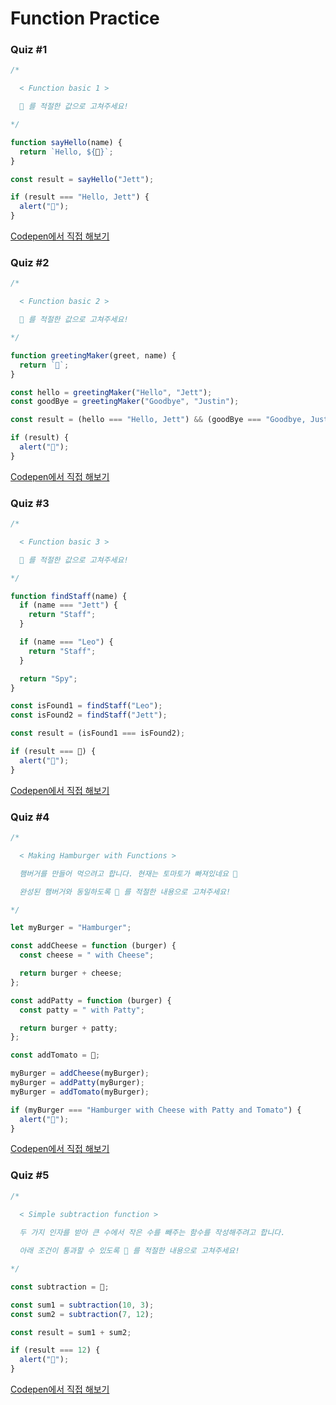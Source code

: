 # Function Practice

### Quiz #1

```javascript
/*

  < Function basic 1 >

  💬 를 적절한 값으로 고쳐주세요!

*/

function sayHello(name) {
  return `Hello, ${💬}`;
}

const result = sayHello("Jett");

if (result === "Hello, Jett") {
  alert("🎉");
}
```

[Codepen에서 직접 해보기](https://codepen.io/vanillacoding/pen/ff557febf996cb0a0b8b3e5ee0b72975)



### Quiz #2

```javascript
/*

  < Function basic 2 >

  💬 를 적절한 값으로 고쳐주세요!

*/

function greetingMaker(greet, name) {
  return `💬`;
}

const hello = greetingMaker("Hello", "Jett");
const goodBye = greetingMaker("Goodbye", "Justin");

const result = (hello === "Hello, Jett") && (goodBye === "Goodbye, Justin");

if (result) {
  alert("🎉");
}
```

[Codepen에서 직접 해보기](https://codepen.io/vanillacoding/pen/xxXNJLG)



### Quiz #3

```javascript
/*

  < Function basic 3 >

  💬 를 적절한 값으로 고쳐주세요!

*/

function findStaff(name) {
  if (name === "Jett") {
    return "Staff";
  }

  if (name === "Leo") {
    return "Staff";
  }

  return "Spy";
}

const isFound1 = findStaff("Leo");
const isFound2 = findStaff("Jett");

const result = (isFound1 === isFound2);

if (result === 💬) {
  alert("🎉");
}
```

[Codepen에서 직접 해보기](https://codepen.io/vanillacoding/pen/zYEQLEO)



### Quiz #4

```javascript
/*

  < Making Hamburger with Functions >

  햄버거를 만들어 먹으려고 합니다. 현재는 토마토가 빠져있네요 🍅

  완성된 햄버거와 동일하도록 💬 를 적절한 내용으로 고쳐주세요!

*/

let myBurger = "Hamburger";

const addCheese = function (burger) {
  const cheese = " with Cheese";

  return burger + cheese;
};

const addPatty = function (burger) {
  const patty = " with Patty";

  return burger + patty;
};

const addTomato = 💬;

myBurger = addCheese(myBurger);
myBurger = addPatty(myBurger);
myBurger = addTomato(myBurger);

if (myBurger === "Hamburger with Cheese with Patty and Tomato") {
  alert("🎉");
}
```

[Codepen에서 직접 해보기](https://codepen.io/vanillacoding/pen/53d82a88cffdcd23fbb84e54b7df74ce)



### Quiz #5

```javascript
/*

  < Simple subtraction function >
  
  두 가지 인자를 받아 큰 수에서 작은 수를 빼주는 함수를 작성해주려고 합니다. 

  아래 조건이 통과할 수 있도록 💬 를 적절한 내용으로 고쳐주세요!

*/

const subtraction = 💬;

const sum1 = subtraction(10, 3);
const sum2 = subtraction(7, 12);

const result = sum1 + sum2;

if (result === 12) {
  alert("🎉");
}
```

[Codepen에서 직접 해보기](https://codepen.io/vanillacoding/pen/jOGopZQ)

